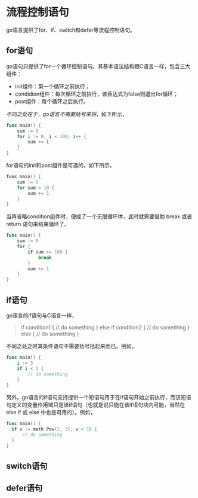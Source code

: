 # 流程控制语句 #

go语言提供了for、if、switch和defer等流程控制语句。

## for语句 ##

go语句只提供了for一个循环控制语句。其基本语法结构跟C语言一样，包含三大组件：
- init组件：第一个循环之前执行；
- condidion组件：每次循环之前执行，该表达式为false则退出for循环；
- post组件：每个循环之后执行。

*不同之处在于，go语言不需要括号来将*，如下所示，
```go
func main() {
    sum := 0
    for i := 0; i < 100; i++ {
        sum += i
    }
}
```

for语句的init和post组件是可选的，如下所示，
```go
func main() {
    sum := 0
    for sum < 10 {
        sum += 1
    }
}
```

当再省略condition组件时，便成了一个无限循环体，此时就需要借助 break 或者 return 语句来结束循环了。
```go
func main() {
    sum := 0
    for {
        if sum >= 100 {
            break
        }
        sum += 1
    }
}
```

## if语句 ##

go语言的if语句与C语言一样，

> if condition1 {
>    // do something
> } else if condition2 {
>    // do something
> } else {
>    // do something
> }

不同之处之时其条件语句不需要括号括起来而已。例如，
```go
func main() {
    i := 3
    if i < 2 {
        // do something
    }
}
```

另外，go语言的if语句支持提供一个短语句用于在if语句开始之前执行，而该短语句定义的变量作用域只是该if语句（也就是说只能在该if语句块内可能，当然在 else if 或 else 中也是可用的）。例如，
```go
func main() {
  if v := math.Pow(2, 3); v < 10 {
      // do something
  }
}
```

## switch语句 ##


## defer语句 ##

